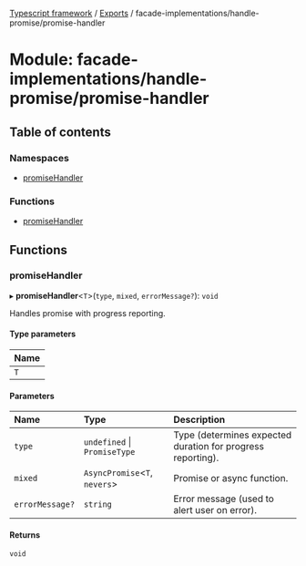 [Typescript framework](../index.md) / [Exports](../modules.md) / facade-implementations/handle-promise/promise-handler

# Module: facade-implementations/handle-promise/promise-handler

## Table of contents

### Namespaces

- [promiseHandler](facade_implementations_handle_promise_promise_handler.promiseHandler.md)

### Functions

- [promiseHandler](facade_implementations_handle_promise_promise_handler.md#promisehandler)

## Functions

### promiseHandler

▸ **promiseHandler**<`T`\>(`type`, `mixed`, `errorMessage?`): `void`

Handles promise with progress reporting.

#### Type parameters

| Name |
| :------ |
| `T` |

#### Parameters

| Name | Type | Description |
| :------ | :------ | :------ |
| `type` | `undefined` \| `PromiseType` | Type (determines expected duration for progress reporting). |
| `mixed` | `AsyncPromise`<`T`, `nevers`\> | Promise or async function. |
| `errorMessage?` | `string` | Error message (used to alert user on error). |

#### Returns

`void`
